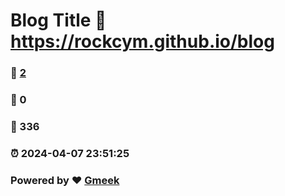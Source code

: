# Blog Title :link: https://rockcym.github.io/blog 
### :page_facing_up: [2](https://rockcym.github.io/blog/tag.html) 
### :speech_balloon: 0 
### :hibiscus: 336 
### :alarm_clock: 2024-04-07 23:51:25 
### Powered by :heart: [Gmeek](https://github.com/Meekdai/Gmeek)
